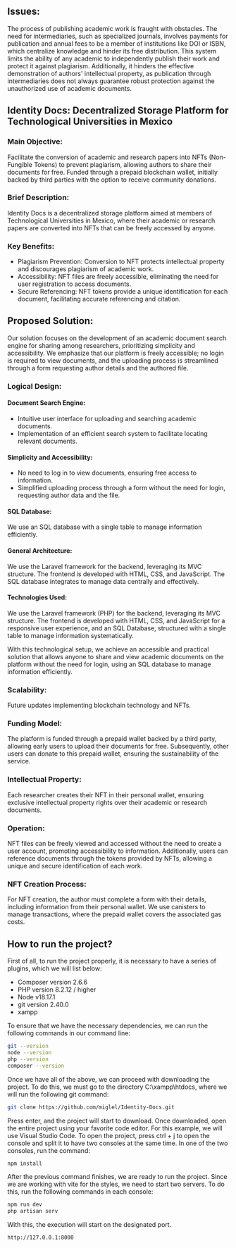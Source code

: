 <h2>Issues:</h2>
<p>
       The process of publishing academic work is fraught with obstacles. The need for intermediaries, such as specialized
        journals, involves payments for publication and annual fees to be a member of institutions like DOI or ISBN, which
        centralize knowledge and hinder its free distribution. This system limits the ability of any academic to
        independently publish their work and protect it against plagiarism. Additionally, it hinders the effective
        demonstration of authors' intellectual property, as publication through intermediaries does not always guarantee
        robust protection against the unauthorized use of academic documents.
</p>

<h2>Identity Docs: Decentralized Storage Platform for Technological Universities in Mexico</h2>
<h3>Main Objective:</h3>
<p>
        Facilitate the conversion of academic and research papers into NFTs (Non-Fungible Tokens) to prevent plagiarism,
        allowing authors to share their documents for free. Funded through a prepaid blockchain wallet, initially backed
        by third parties with the option to receive community donations.
</p>

<h3>Brief Description:</h3>
<p>
        Identity Docs is a decentralized storage platform aimed at members of Technological Universities in Mexico, where
        their academic or research papers are converted into NFTs that can be freely accessed by anyone.
</p>

<h3>Key Benefits:</h3>
<ul>
<li>Plagiarism Prevention: Conversion to NFT protects intellectual property and discourages plagiarism of academic
            work.</li>
<li>Accessibility: NFT files are freely accessible, eliminating the need for user registration to access
            documents.</li>
<li>Secure Referencing: NFT tokens provide a unique identification for each document, facilitating accurate
            referencing and citation.</li>
</ul>

<h2>Proposed Solution:</h2>
<p>
        Our solution focuses on the development of an academic document search engine for sharing among researchers,
        prioritizing simplicity and accessibility. We emphasize that our platform is freely accessible; no login is
        required to view documents, and the uploading process is streamlined through a form requesting author details and
        the authored file.
</p>

<h3>Logical Design:</h3>
<h4>Document Search Engine:</h4>
<ul>
<li>Intuitive user interface for uploading and searching academic documents.</li>
<li>Implementation of an efficient search system to facilitate locating relevant documents.</li>
</ul>

<h4>Simplicity and Accessibility:</h4>
<ul>
<li>No need to log in to view documents, ensuring free access to information.</li>
<li>Simplified uploading process through a form without the need for login, requesting author data and the
            file.</li>
</ul>

<h4>SQL Database:</h4>
<p>We use an SQL database with a single table to manage information efficiently.</p>

<h4>General Architecture:</h4>
<p>We use the Laravel framework for the backend, leveraging its MVC structure. The frontend is developed with HTML,
        CSS, and JavaScript. The SQL database integrates to manage data centrally and effectively.</p>

<h4>Technologies Used:</h4>
<p>We use the Laravel framework (PHP) for the backend, leveraging its MVC structure. The frontend is developed with
        HTML, CSS, and JavaScript for a responsive user experience, and an SQL Database, structured with a single table
        to manage information systematically.</p>

<p>With this technological setup, we achieve an accessible and practical solution that allows anyone to share and
        view academic documents on the platform without the need for login, using an SQL database to manage information
        efficiently.</p>

<h3>Scalability:</h3>
<p>Future updates implementing blockchain technology and NFTs.</p>

<h3>Funding Model:</h3>
<p>The platform is funded through a prepaid wallet backed by a third party, allowing early users to upload their
        documents for free. Subsequently, other users can donate to this prepaid wallet, ensuring the sustainability of
        the service.</p>

<h3>Intellectual Property:</h3>
<p>Each researcher creates their NFT in their personal wallet, ensuring exclusive intellectual property rights over
        their academic or research documents.</p>

<h3>Operation:</h3>
<p>NFT files can be freely viewed and accessed without the need to create a user account, promoting accessibility to
        information. Additionally, users can reference documents through the tokens provided by NFTs, allowing a unique
        and secure identification of each work.</p>

<h3>NFT Creation Process:</h3>
<p>For NFT creation, the author must complete a form with their details, including information from their personal
        wallet. We use canisters to manage transactions, where the prepaid wallet covers the associated gas costs.</p>


## How to run the project?

First of all, to run the project properly, it is necessary to have a series of plugins, which we will list below:

- Composer version 2.6.6
- PHP version 8.2.12 / higher
- Node v18.17.1
- git version 2.40.0
- xampp

To ensure that we have the necessary dependencies, we can run the following commands in our command line:

```bash
git --version
node --version
php --version
composer --version
```
Once we have all of the above, we can proceed with downloading the project. To do this, we must go to the directory C:\xampp\htdocs, where we will run the following git command:

```bash
git clone https://github.com/miglel/Identity-Docs.git
```
Press enter, and the project will start to download. Once downloaded, open the entire project using your favorite code editor. For this example, we will use Visual Studio Code. To open the project, press ctrl + j to open the console and split it to have two consoles at the same time. In one of the two consoles, run the command:

```bash
npm install
```

After the previous command finishes, we are ready to run the project. Since we are working with vite for the styles, we need to start two servers. To do this, run the following commands in each console:

```bash
npm run dev
php artisan serv
```

With this, the execution will start on the designated port.
```bash
http://127.0.0.1:8000
```